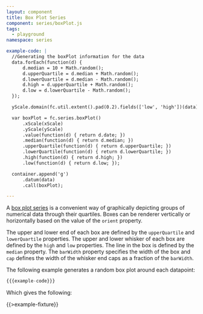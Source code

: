 ```yaml
---
layout: component
title: Box Plot Series
component: series/boxPlot.js
tags:
  - playground
namespace: series

example-code: |
  //Generating the boxPlot information for the data
  data.forEach(function(d) {
      d.median = 10 + Math.random();
      d.upperQuartile = d.median + Math.random();
      d.lowerQuartile = d.median - Math.random();
      d.high = d.upperQuartile + Math.random();
      d.low = d.lowerQuartile - Math.random();
  });

  yScale.domain(fc.util.extent().pad(0.2).fields(['low', 'high'])(data))

  var boxPlot = fc.series.boxPlot()
      .xScale(xScale)
      .yScale(yScale)
      .value(function(d) { return d.date; })
      .median(function(d) { return d.median; })
      .upperQuartile(function(d) { return d.upperQuartile; })
      .lowerQuartile(function(d) { return d.lowerQuartile; })
      .high(function(d) { return d.high; })
      .low(function(d) { return d.low; });

  container.append('g')
      .datum(data)
      .call(boxPlot);

---
```


A [box plot series](https://en.wikipedia.org/wiki/Box_plot) is a convenient way of graphically depicting groups of
numerical data through their quartiles. Boxes can be renderer vertically or horizontally based on the value of the `orient` property.

The upper and lower end of each box are defined by the `upperQuartile` and `lowerQuartile` properties.
The upper and lower whisker of each box are defined by the `high` and `low` properties.
The line in the box is defined by the `median` property.
The `barWidth` property specifies the width of the box and `cap` defines the width of the whisker end caps as a fraction of the `barWidth`.

The following example generates a random box plot around each datapoint:

```js
{{{example-code}}}
```

Which gives the following:

{{>example-fixture}}
